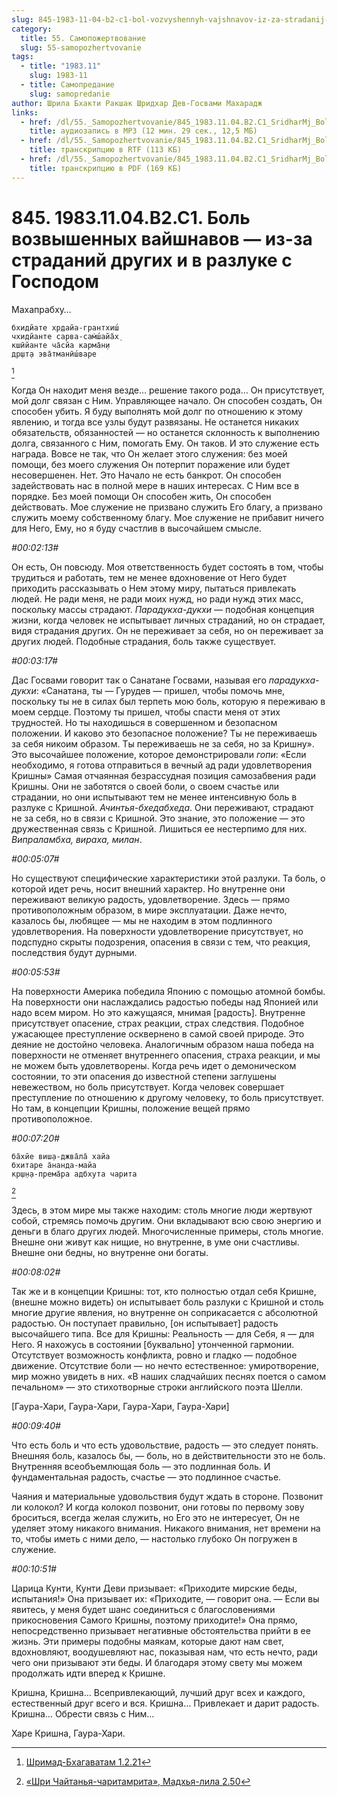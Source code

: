 ```yaml
---
slug: 845-1983-11-04-b2-c1-bol-vozvyshennyh-vajshnavov-iz-za-stradanij-drugih-i-v-razluke-s-gospodom
category:
  title: 55. Самопожертвование
  slug: 55-samopozhertvovanie
tags:
  - title: "1983.11"
    slug: 1983-11
  - title: Самопредание
    slug: samopredanie
author: Шрила Бхакти Ракшак Шридхар Дев-Госвами Махарадж
links:
  - href: /dl/55._Samopozhertvovanie/845_1983.11.04.B2.C1_SridharMj_Bol_vozvyshennyh_vajshnavov--iz_za_stradanij_drugih_i_v_razluke_s_Gospodom.mp3
    title: аудиозапись в MP3 (12 мин. 29 сек., 12,5 МБ)
  - href: /dl/55._Samopozhertvovanie/845_1983.11.04.B2.C1_SridharMj_Bol_vozvyshennyh_vajshnavov--iz_za_stradanij_drugih_i_v_razluke_s_Gospodom.rtf
    title: транскрипцию в RTF (113 КБ)
  - href: /dl/55._Samopozhertvovanie/845_1983.11.04.B2.C1_SridharMj_Bol_vozvyshennyh_vajshnavov--iz_za_stradanij_drugih_i_v_razluke_s_Gospodom.pdf
    title: транскрипцию в PDF (169 КБ)
---
```


# 845. 1983.11.04.B2.C1. Боль возвышенных вайшнавов — из-за страданий других и в разлуке с Господом

Махапрабху…

    бхидйате хр̣дайа-грантхиш́
    чхидйанте сарва-сам̇ш́айа̄х̣
    кшӣйанте ча̄сйа карма̄н̣и
    др̣шт̣а эва̄тманӣш́варе
[^_ftn1]

Когда Он находит меня везде… решение такого рода… Он присутствует, мой долг связан с Ним. Управляющее начало. Он способен создать, Он способен убить. Я буду выполнять мой долг по отношению к этому явлению, и тогда все узлы будут развязаны. Не останется никаких обязательств, обязанностей — но останется склонность к выполнению долга, связанного с Ним, помогать Ему. Он таков. И это служение есть награда. Вовсе не так, что Он желает этого служения: без моей помощи, без моего служения Он потерпит поражение или будет несовершенен. Нет. Это Начало не есть банкрот. Он способен задействовать нас в полной мере в наших интересах. С Ним все в порядке. Без моей помощи Он способен жить, Он способен действовать. Мое служение не призвано служить Его благу, а призвано служить моему собственному благу. Мое служение не прибавит ничего для Него, Ему, но я буду счастлив в высочайшем смысле.

*#00:02:13#*

Он есть, Он повсюду. Моя ответственность будет состоять в том, чтобы трудиться и работать, тем не менее вдохновение от Него будет приходить рассказывать о Нем этому миру, пытаться привлекать людей. Не ради меня, не ради моих нужд, но ради нужд этих масс, поскольку массы страдают. *Парадукха-дукхи* — подобная концепция жизни, когда человек не испытывает личных страданий, но он страдает, видя страдания других. Он не переживает за себя, но он переживает за других людей. Подобные страдания, боль также существует.

*#00:03:17#*

Дас Госвами говорит так о Санатане Госвами, называя его *парадукха-дукхи*: «Санатана, ты — Гурудев — пришел, чтобы помочь мне, поскольку ты не в силах был терпеть мою боль, которую я переживаю в моем сердце. Поэтому ты пришел, чтобы спасти меня от этих трудностей. Но ты находишься в совершенном и безопасном положении. И каково это безопасное положение? Ты не переживаешь за себя никоим образом. Ты переживаешь не за себя, но за Кришну». Это высочайшее положение, которое демонстрировали *гопи*: «Если необходимо, я готова отправиться в вечный ад ради удовлетворения Кришны» Самая отчаянная безрассудная позиция самозабвения ради Кришны. Они не заботятся о своей боли, о своем счастье или страдании, но они испытывают тем не менее интенсивную боль в разлуке с Кришной. *Ачинтья-бхедабхеда*. Они переживают, страдают не за себя, но в связи с Кришной. Это знание, это положение — это дружественная связь с Кришной. Лишиться ее нестерпимо для них. *Випраламбха, вираха, милан*.

*#00:05:07#*

Но существуют специфические характеристики этой разлуки. Та боль, о которой идет речь, носит внешний характер. Но внутренне они переживают великую радость, удовлетворение. Здесь — прямо противоположным образом, в мире эксплуатации. Даже нечто, казалось бы, любящее — мы не находим в этом подлинного удовлетворения. На поверхности удовлетворение присутствует, но подспудно скрыты подозрения, опасения в связи с тем, что реакция, последствия будут дурными.

*#00:05:53#*

На поверхности Америка победила Японию с помощью атомной бомбы. На поверхности они наслаждались радостью победы над Японией или надо всем миром. Но это кажущаяся, мнимая [радость]. Внутренне присутствует опасение, страх реакции, страх следствия. Подобное ужасающее преступление осквернено в самой своей природе. Это деяние не достойно человека. Аналогичным образом наша победа на поверхности не отменяет внутреннего опасения, страха реакции, и мы не можем быть удовлетворены. Когда речь идет о демоническом состоянии, то эти опасения до известной степени заглушены невежеством, но боль присутствует. Когда человек совершает преступление по отношению к другому человеку, то боль присутствует. Но там, в концепции Кришны, положение вещей прямо противоположное.

*#00:07:20#*

    ба̄хйe виш̣а-джва̄ла̄ хайа
    бхитаре а̄нанда-майа
    кр̣ш̣н̣а-према̄ра адбхута чарита
[^_ftn2]

Здесь, в этом мире мы также находим: столь многие люди жертвуют собой, стремясь помочь другим. Они вкладывают всю свою энергию и деньги в благо других людей. Многочисленные примеры, столь многие. Внешне они живут как нищие, но внутренне, в уме они счастливы. Внешне они бедны, но внутренне они богаты.

*#00:08:02#*

Так же и в концепции Кришны: тот, кто полностью отдал себя Кришне, (внешне можно видеть) он испытывает боль разлуки с Кришной и столь многие другие явления, но внутренне он соприкасается с абсолютной радостью. Он поступает правильно, [он испытывает] радость высочайшего типа. Все для Кришны: Реальность — для Себя, я — для Него. Я нахожусь в состоянии [буквально] утонченной гармонии. Отсутствует возможность конфликта, ровно и гладко — подобное движение. Отсутствие боли — но нечто естественное: умиротворение, мир можно увидеть в них. «В наших сладчайших песнях поется о самом печальном» — это стихотворные строки английского поэта Шелли.

[Гаура-Хари, Гаура-Хари, Гаура-Хари, Гаура-Хари]

*#00:09:40#*

Что есть боль и что есть удовольствие, радость — это следует понять. Внешняя боль, казалось бы, — боль, но в действительности это не боль. Внутренняя всеобъемлющая боль — это подлинная боль. И фундаментальная радость, счастье — это подлинное счастье.

Чаяния и материальные удовольствия будут ждать в стороне. Позвонит ли колокол? И когда колокол позвонит, они готовы по первому зову броситься, всегда желая служить, но Его это не интересует, Он не уделяет этому никакого внимания. Никакого внимания, нет времени на то, чтобы иметь с ними дело, — настолько глубоко Он погружен в служение.

*#00:10:51#*

Царица Кунти, Кунти Деви призывает: «Приходите мирские беды, испытания!» Она призывает их: «Приходите, — говорит она. — Если вы явитесь, у меня будет шанс соединиться с благословениями прикосновения Самого Кришны, поэтому приходите!» Она прямо, непосредственно призывает негативные обстоятельства прийти в ее жизнь. Эти примеры подобны маякам, которые дают нам свет, вдохновляют, воодушевляют нас, показывая нам, что есть нечто, ради чего они призывают эти беды. И благодаря этому свету мы можем продолжать идти вперед к Кришне.

Кришна, Кришна… Всепривлекающий, лучший друг всех и каждого, естественный друг всего и вся. Кришна… Привлекает и дарит радость. Кришна… Обрести связь с Ним…

Харе Кришна, Гаура-Хари.



[^_ftn1]: [Шримад-Бхагаватам 1.2.21](../notes/shrimad-bhagavatam/shrimad-bhagavatam-1-2-21.md)

[^_ftn2]: [«Шри Чайтанья-чаритамрита», Мадхья-лила 2.50](../notes/shri-chajtanya-charitamrita-madhya-lila/shri-chajtanya-charitamrita-madhya-lila-2-50.md)

